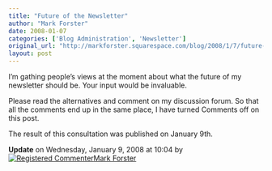 ```yaml
---
title: "Future of the Newsletter"
author: "Mark Forster"
date: 2008-01-07
categories: ['Blog Administration', 'Newsletter']
original_url: "http://markforster.squarespace.com/blog/2008/1/7/future-of-the-newsletter.html"
layout: post
---
```


I’m gathing people’s views at the moment about what the future of my newsletter should be. Your input would be invaluable.

Please read the alternatives and comment on my discussion forum. So that all the comments end up in the same place, I have turned Comments off on this post.

The result of this consultation was published on January 9th.

**Update** on Wednesday, January 9, 2008 at 10:04 by
[![Registered Commenter](/universal/images/transparent.png "Registered Commenter")Mark Forster](/member/markforster "Registered Commenter")
